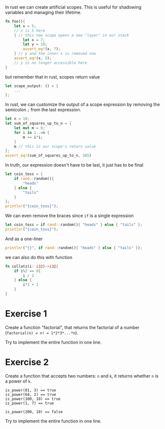In rust we can create artificial scopes. This is useful for shadowing variables and managing their lifetime.
```rust
fn foo(){
    let x = 5;
    // x is 5 here
    { // this new scope opens a new "layer" in our stack
        let x = 7;
        let y = 10;
        assert_eq!(x, 7);
    } // y and the inner x is removed now
    assert_eq!(x, 5);
    // y is no longer accessible here
}
```

but remember that in rust, scopes return value
```rust
let scope_output: () = {
    ...
};
```

In rust, we can customize the output of a scope expression by removing the semicolon `;` from the last expression.

```rust
let n = 10;
let sum_of_squares_up_to_n = {
    let mut m = 0;
    for i in 1..=n {
        m += i*i;
    }
    m // this is our scope's return value
};
assert_eq!(sum_of_squares_up_to_n, 385)
```

In truth, our expression doesn't have to be last, it just has to be final

```rust
let coin_toss = {
    if rand::random(){
        "heads"
    } else {
        "tails"
    }
};
println!("{coin_toss}");
```

We can even remove the braces since `if` is a single expression

```rust
let coin_toss = if rand::random(){ "heads" } else { "tails" };
println!("{coin_toss}");
```

And as a one-liner

```rust
println!("{}", if rand::random(){ "heads" } else { "tails" });
```

we can also do this with function

```rust
fn collatz(i: i32)->i32{
    if i%2 == 0{
        i / 2
    } else {
        i*3 + 1
    }
}
```

# Exercise 1
Create a function "factorial", that returns the factorial of a number (`factorial(n) = n! = 1*2*3*...*n`).

Try to implement the entire function in one line.

# Exercise 2
Create a function that accepts two numbers: `n` and `k`, it returns whether `n` is a power of `k`.

```
is_power(81, 3) == true
is_power(64, 2) == true
is_power(100, 10) == true
is_power(1, 7) == true

is_power(200, 10) == false
```

Try to implement the entire function in one line.